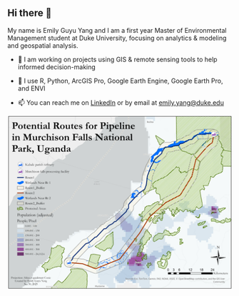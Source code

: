 ## Hi there 👋

My name is Emily Guyu Yang and I am a first year Master of Environmental Management student at Duke University, focusing on analytics & modeling and geospatial analysis. 
<!--
**emily-gy/emily-gy** is a ✨ _special_ ✨ repository because its `README.md` (this file) appears on your GitHub profile.

Here are some ideas to get you started:

 I’m currently working on ...
- 🌱 I’m currently learning ...
- 👯 I’m looking to collaborate on ...
- 🤔 I’m looking for help with ...
- 💬 Ask me about ...
How to reach me: ...
- 😄 Pronouns: ...
- ⚡ Fun fact: ...
-->

- 🔭 I am working on projects using GIS & remote sensing tools to help informed decision-making

- 🌱 I use R, Python, ArcGIS Pro, Google Earth Engine, Google Earth Pro, and ENVI

- 📫 You can reach me on [LinkedIn](https://www.linkedin.com/in/emily-guyu-yang/) or by email at emily.yang@duke.edu


![A map I created to visualize proposed pipeline routes within Murchison Falls National Park, Uganda, as part of an environmental impact assessment.](map1.png)